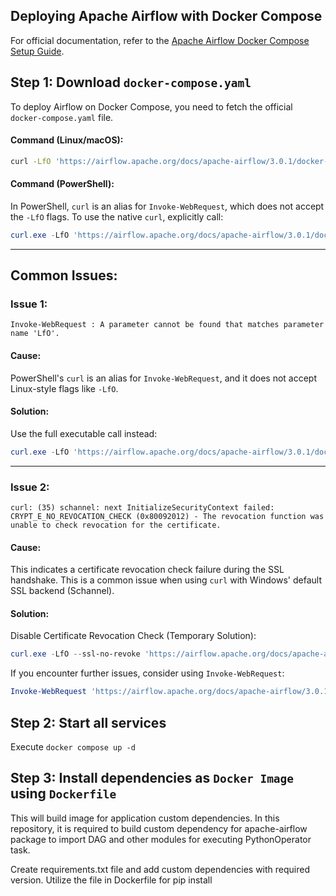 ## Deploying Apache Airflow with Docker Compose

For official documentation, refer to the [Apache Airflow Docker Compose Setup Guide](https://airflow.apache.org/docs/apache-airflow/stable/howto/docker-compose/index.html).

## Step 1: Download `docker-compose.yaml`

To deploy Airflow on Docker Compose, you need to fetch the official `docker-compose.yaml` file.

#### **Command (Linux/macOS):**

```bash
curl -LfO 'https://airflow.apache.org/docs/apache-airflow/3.0.1/docker-compose.yaml'
```

#### **Command (PowerShell):**

In PowerShell, `curl` is an alias for `Invoke-WebRequest`, which does not accept the `-LfO` flags.
To use the native `curl`, explicitly call:

```powershell
curl.exe -LfO 'https://airflow.apache.org/docs/apache-airflow/3.0.1/docker-compose.yaml'
```

---

## Common Issues:

### **Issue 1:**

```plaintext
Invoke-WebRequest : A parameter cannot be found that matches parameter name 'LfO'.
```

#### **Cause:**

PowerShell's `curl` is an alias for `Invoke-WebRequest`, and it does not accept Linux-style flags like `-LfO`.

#### **Solution:**

Use the full executable call instead:

```powershell
curl.exe -LfO 'https://airflow.apache.org/docs/apache-airflow/3.0.1/docker-compose.yaml'
```

---

### **Issue 2:**

```plaintext
curl: (35) schannel: next InitializeSecurityContext failed: CRYPT_E_NO_REVOCATION_CHECK (0x80092012) - The revocation function was unable to check revocation for the certificate.
```

#### **Cause:**

This indicates a certificate revocation check failure during the SSL handshake. This is a common issue when using `curl` with Windows' default SSL backend (Schannel).

#### **Solution:**

Disable Certificate Revocation Check (Temporary Solution):

```powershell
curl.exe -LfO --ssl-no-revoke 'https://airflow.apache.org/docs/apache-airflow/3.0.1/docker-compose.yaml'
```

If you encounter further issues, consider using `Invoke-WebRequest`:

```powershell
Invoke-WebRequest 'https://airflow.apache.org/docs/apache-airflow/3.0.1/docker-compose.yaml' -OutFile 'docker-compose.yaml'
```

## Step 2: Start all services
Execute `docker compose up -d`

## Step 3: Install dependencies as `Docker Image` using `Dockerfile`
This will build image for application custom dependencies. In this repository, it is required to build custom dependency for apache-airflow package to import DAG and other modules for executing PythonOperator task.

Create requirements.txt file and add custom dependencies with required version. Utilize the file in Dockerfile for pip install
